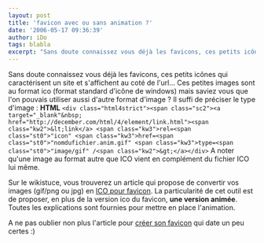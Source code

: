 ```yaml
---
layout: post
title: 'favicon avec ou sans animation ?'
date: '2006-05-17 09:36:39'
author: iDo
tags: blabla
excerpt: "Sans doute connaissez vous déjà les favicons, ces petits icônes qui caractérisent un site et s'affichent au coté de l'url...     \nCes petites images sont au format ico (format standard d'icône de windows) mais saviez vous que l'on pouvais utiliser aussi d'autre format d'image ?"
---
```


Sans doute connaissez vous déjà les favicons, ces petits icônes qui caractérisent un site et s'affichent au coté de l'url...
Ces petites images sont au format ico (format standard d'icône de windows) mais saviez vous que l'on pouvais utiliser aussi d'autre format d'image ?   Il suffi de préciser le type d'image :   **HTML**   ``<div class="html4strict"><span class="sc2"><a target="_blank"&nbsp; href="http://december.com/html/4/element/link.html"><span class="kw2">&lt;link</a> <span class="kw3">rel=<span class="st0">"icon" <span class="kw3">href=<span class="st0">"nomdufichier.anim.gif" <span class="kw3">type=<span class="st0">"image/gif" /<span class="kw2">&gt;</a></div>``   A noter qu'une image au format autre que ICO vient en complément du fichier ICO lui même.

Sur le wikistuce, vous trouverez un article qui propose de convertir vos images (gif/png ou jpg) en [ICO pour favicon](http://www.wikistuce.info/doku.php/favicon).   La particularité de cet outil est de proposer, en plus de la version ico du favicon, **une version animée**.   Toutes les explications sont fournies pour mettre en place l'animation.

A ne pas oublier non plus l'article pour [créer son favicon](http://www.j0k3r.net/articles-faire-son-icone-web-5.html) qui date un peu certes :)
